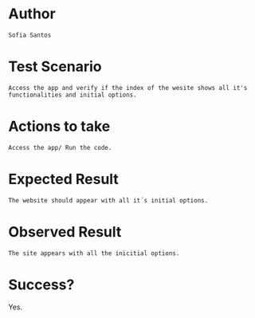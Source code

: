 # Author
    Sofia Santos

#  Test Scenario
    Access the app and verify if the index of the wesite shows all it's functionalities and initial options.

#  Actions to take
    Access the app/ Run the code.

# Expected Result
    The website should appear with all it´s initial options. 

# Observed Result
    The site appears with all the inicitial options.  

# Success?
   Yes. 